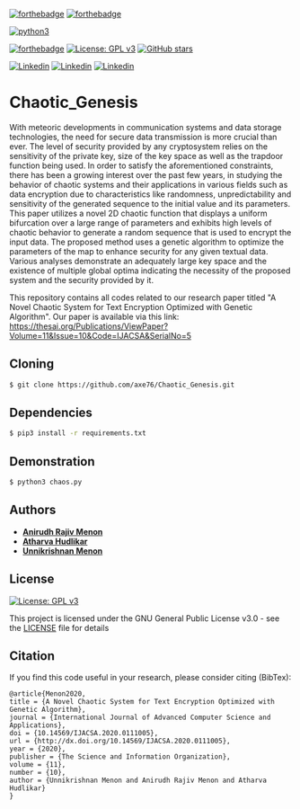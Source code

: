 
[![forthebadge](https://forthebadge.com/images/badges/powered-by-black-magic.svg)](https://forthebadge.com) [![forthebadge](https://forthebadge.com/images/badges/powered-by-coffee.svg)](https://forthebadge.com)

[![python3](https://img.shields.io/badge/python3-v3.6-teal?style=for-the-badge&logo=python)](https://www.python.org)

[![forthebadge](https://forthebadge.com/images/badges/works-on-my-machine.svg)](https://forthebadge.com)
 [![License: GPL v3](https://img.shields.io/badge/License-GPL%20v3-purple.svg)](http://www.gnu.org/licenses/gpl-3.0) [![GitHub stars](https://img.shields.io/github/stars/7divs7/Project_Scytale.svg?style=social&label=Star&maxAge=2592000)](https://GitHub.com/7divs7/Project_Scytale/stargazers/)

[![Linkedin](https://img.shields.io/badge/Linkedin-Anirudh%20Menon-success?style=for-the-badge&logo=linkedin)](https://www.linkedin.com/in/anirudh-menon-0b7764170/)
[![Linkedin](https://img.shields.io/badge/Linkedin-Atharva%20Hudlikar-blue?style=for-the-badge&logo=linkedin)](https://www.linkedin.com/in/atharva-hudlikar/)
[![Linkedin](https://img.shields.io/badge/Linkedin-Unnikrishnan%20Menon-red?style=for-the-badge&logo=linkedin)](https://www.linkedin.com/in/unnikrishnan-menon-aa013415a/)

# Chaotic_Genesis

With meteoric developments in communication systems and data storage technologies, the need for secure data transmission is more crucial than ever. The level of security provided by any cryptosystem relies on the sensitivity of the private key, size of the key space as well as the trapdoor function being used. In order to satisfy the aforementioned constraints, there has been a growing interest over the past few years, in studying the behavior of chaotic systems and their applications in various fields such as data encryption due to characteristics like randomness, unpredictability and sensitivity of the generated sequence to the initial value and its parameters. This paper utilizes a novel 2D chaotic function that displays a uniform bifurcation over a large range of parameters and exhibits high levels of chaotic behavior to generate a random sequence that is used to encrypt the input data. The proposed method uses a genetic algorithm to optimize the parameters of the map to enhance security for any given textual data. Various analyses demonstrate an adequately large key space and the existence of multiple global optima indicating the necessity of the proposed system and the security provided by it. <br/>

This repository contains all codes related to our research paper titled "A Novel Chaotic System for Text Encryption Optimized with Genetic Algorithm". Our paper is available via this link: <br/>
https://thesai.org/Publications/ViewPaper?Volume=11&Issue=10&Code=IJACSA&SerialNo=5


## Cloning
```bash
$ git clone https://github.com/axe76/Chaotic_Genesis.git
```

## Dependencies
```bash
$ pip3 install -r requirements.txt
```

## Demonstration
```bash
$ python3 chaos.py
```

## Authors
* [**Anirudh Rajiv Menon**](https://github.com/axe76)
* [**Atharva Hudlikar**](https://github.com/Mastermind0100)
* [**Unnikrishnan Menon**](https://github.com/7enTropy7)

## License
[![License: GPL v3](https://img.shields.io/badge/License-GPL%20v3-blueviolet.svg)](http://www.gnu.org/licenses/gpl-3.0)

This project is licensed under the GNU General Public License v3.0 - see the [LICENSE](LICENSE) file for details

## Citation
If you find this code useful in your research, please consider citing (BibTex): 
```
@article{Menon2020, 
title = {A Novel Chaotic System for Text Encryption Optimized with Genetic Algorithm},
journal = {International Journal of Advanced Computer Science and Applications},
doi = {10.14569/IJACSA.2020.0111005},
url = {http://dx.doi.org/10.14569/IJACSA.2020.0111005},
year = {2020},
publisher = {The Science and Information Organization},
volume = {11},
number = {10},
author = {Unnikrishnan Menon and Anirudh Rajiv Menon and Atharva Hudlikar}
}
```
